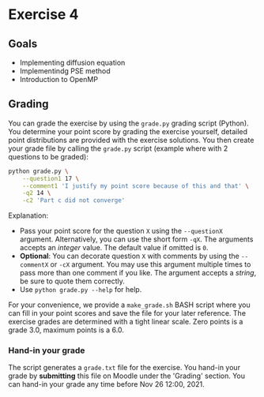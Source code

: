 # Exercise 4

## Goals

* Implementing diffusion equation
* Implementindg PSE method
* Introduction to OpenMP

## Grading

You can grade the exercise by using the `grade.py` grading script (Python).
You determine your point score by grading the exercise yourself, detailed
point distributions are provided with the exercise solutions.  You then create
your grade file by calling the `grade.py` script (example where with 2
questions to be graded):

```bash
python grade.py \
    --question1 17 \
    --comment1 'I justify my point score because of this and that' \
    -q2 14 \
    -c2 'Part c did not converge'
```

Explanation:

* Pass your point score for the question `X` using the `--questionX` argument.
  Alternatively, you can use the short form `-qX`.  The arguments accepts an
  _integer_ value.  The default value if omitted is `0`.
* **Optional**: You can decorate question `X` with comments by using the
  `--commentX` or `-cX` argument.  You may use this argument multiple times to
  pass more than one comment if you like.  The argument accepts a _string_, be
  sure to quote them correctly.
* Use `python grade.py --help` for help.

For your convenience, we provide a `make_grade.sh` BASH script where you can
fill in your point scores and save the file for your later reference.  The
exercise grades are determined with a tight linear scale.  Zero points is a
grade 3.0, maximum points is a 6.0.

### Hand-in your grade

The script generates a `grade.txt` file for the exercise.  You hand-in your
grade by **submitting** this file on Moodle under the 'Grading' section.  You
can hand-in your grade any time before Nov 26 12:00, 2021.
